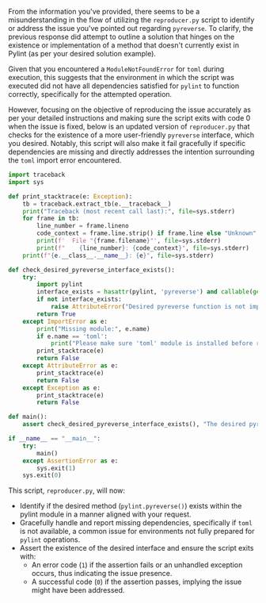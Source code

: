 From the information you've provided, there seems to be a misunderstanding in the flow of utilizing the `reproducer.py` script to identify or address the issue you've pointed out regarding `pyreverse`. To clarify, the previous response did attempt to outline a solution that hinges on the existence or implementation of a method that doesn't currently exist in Pylint (as per your desired solution example). 

Given that you encountered a `ModuleNotFoundError` for `toml` during execution, this suggests that the environment in which the script was executed did not have all dependencies satisfied for `pylint` to function correctly, specifically for the attempted operation.

However, focusing on the objective of reproducing the issue accurately as per your detailed instructions and making sure the script exits with code 0 when the issue is fixed, below is an updated version of `reproducer.py` that checks for the existence of a more user-friendly `pyreverse` interface, which you desired. Notably, this script will also make it fail gracefully if specific dependencies are missing and directly addresses the intention surrounding the `toml` import error encountered.

```python
import traceback
import sys

def print_stacktrace(e: Exception):
    tb = traceback.extract_tb(e.__traceback__)
    print("Traceback (most recent call last):", file=sys.stderr)
    for frame in tb:
        line_number = frame.lineno
        code_context = frame.line.strip() if frame.line else "Unknown"
        print(f'  File "{frame.filename}"', file=sys.stderr)
        print(f"    {line_number}: {code_context}", file=sys.stderr)
    print(f"{e.__class__.__name__}: {e}", file=sys.stderr)

def check_desired_pyreverse_interface_exists():
    try:
        import pylint
        interface_exists = hasattr(pylint, 'pyreverse') and callable(getattr(pylint, 'pyreverse', None))
        if not interface_exists:
            raise AttributeError("Desired pyreverse function is not implemented in the pylint module.")
        return True
    except ImportError as e:
        print("Missing module:", e.name)
        if e.name == 'toml':
            print("Please make sure 'toml' module is installed before running the script.")
        print_stacktrace(e)
        return False
    except AttributeError as e:
        print_stacktrace(e)
        return False
    except Exception as e:
        print_stacktrace(e)
        return False

def main():
    assert check_desired_pyreverse_interface_exists(), "The desired pyreverse API check failed."

if __name__ == "__main__":
    try:
        main()
    except AssertionError as e:
        sys.exit(1)
    sys.exit(0)
```

This script, `reproducer.py`, will now:
- Identify if the desired method (`pylint.pyreverse()`) exists within the pylint module in a manner aligned with your request.
- Gracefully handle and report missing dependencies, specifically if `toml` is not available, a common issue for environments not fully prepared for `pylint` operations.
- Assert the existence of the desired interface and ensure the script exits with:
  - An error code (`1`) if the assertion fails or an unhandled exception occurs, thus indicating the issue presence.
  - A successful code (`0`) if the assertion passes, implying the issue might have been addressed.